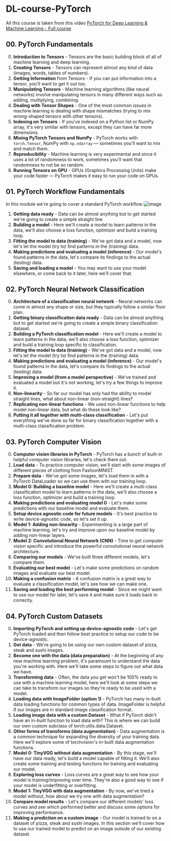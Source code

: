 # DL-course-PyTorch
All this course is taken from this video [PyTorch for Deep Learning & Machine Learning - Full course](https://www.youtube.com/watch?v=V_xro1bcAuA&pp=2AbqoAU%3D)
## 00. PyTorch Fundamentals

0. **Introduction to Tensors** - Tensors are the basic building block of all of machine learning and deep learning.
1. **Creating Tensors** - Tensors can represent almost any kind of data (images, words, tables of numbers).
2. **Getting Information** from Tensors - If you can put information into a tensor, you'll want to get it out too.
3. **Manipulating Tensors** - Machine learning algorithms (like neural networks) involve manipulating tensors in many different ways such as adding, multiplying, combining.
4. **Dealing with Tensor Shapes** - One of the most common issues in machine learning is dealing with shape mismatches (trying to mix wrong-shaped tensors with other tensors).
5. **Indexing on Tensors** - If you've indexed on a Python list or NumPy array, it's very similar with tensors, except they can have far more dimensions.
6. **Mixing PyTorch Tensors and NumPy** - PyTorch works with `torch.Tensor`, NumPy with `np.ndarray` — sometimes you'll want to mix and match them.
7. **Reproducibility** - Machine learning is very experimental and since it uses a lot of randomness to work, sometimes you'll want that randomness to not be so random.
8. **Running Tensors on GPU** - GPUs (Graphics Processing Units) make your code faster — PyTorch makes it easy to run your code on GPUs.

## 01. PyTorch Workflow Fundamentals

In this module we're going to cover a standard PyTorch workflow
![image](https://github.com/user-attachments/assets/6499c066-9b78-4334-8cb1-6cd372ab7909)

1. **Getting data ready** - Data can be almost anything but to get started we're going to create a simple straight line
2. **Building a model** - Here we'll create a model to learn patterns in the data, we'll also choose a loss function, optimizer and build a training loop.
3. **Fitting the model to data (training)** - We've got data and a model, now let's let the model (try to) find patterns in the (training) data.
4. **Making predictions and evaluating a model (inference)** - Our model's found patterns in the data, let's compare its findings to the actual (testing) data.
5. **Saving and loading a model** - You may want to use your model elsewhere, or come back to it later, here we'll cover that.

## 02. PyTorch Neural Network Classification

0. **Architecture of a classification neural network** - Neural networks can come in almost any shape or size, but they typically follow a similar floor plan.
1. **Getting binary classification data ready** - Data can be almost anything but to get started we're going to create a simple binary classification dataset.
2. **Building a PyTorch classification model** - Here we'll create a model to learn patterns in the data, we'll also choose a loss function, optimizer and build a training loop specific to classification.
3. **Fitting the model to data (training)** - We've got data and a model, now let's let the model (try to) find patterns in the (training) data.
4. **Making predictions and evaluating a model (inference)** - Our model's found patterns in the data, let's compare its findings to the actual (testing) data.
5. **Improving a model (from a model perspective)** - We've trained and evaluated a model but it's not working, let's try a few things to improve it.
6. **Non-linearity** - So far our model has only had the ability to model straight lines, what about non-linear (non-straight) lines?
7. **Replicating non-linear functions** - We used non-linear functions to help model non-linear data, but what do these look like?
8. **Putting it all together with multi-class classification** - Let's put everything we've done so far for binary classification together with a multi-class classification problem.

## 03. PyTorch Computer Vision

0. **Computer vision libraries in PyTorch** - PyTorch has a bunch of built-in helpful computer vision libraries, let's check them out.
1. **Load data** - To practice computer vision, we'll start with some images of different pieces of clothing from FashionMNIST.
2. **Prepare data** - We've got some images, let's load them in with a PyTorch DataLoader so we can use them with our training loop.
3. **Model 0: Building a baseline model** - Here we'll create a multi-class classification model to learn patterns in the data, we'll also choose a loss function, optimizer and build a training loop.
4. **Making predictions and evaluating model 0** - Let's make some predictions with our baseline model and evaluate them.
5. **Setup device agnostic code for future models** - It's best practice to write device-agnostic code, so let's set it up.
6. **Model 1: Adding non-linearity** - Experimenting is a large part of machine learning, let's try and improve upon our baseline model by adding non-linear layers.
7. **Model 2: Convolutional Neural Network (CNN)** - Time to get computer vision specific and introduce the powerful convolutional neural network architecture.
8. **Comparing our models** - We've built three different models, let's compare them.
9. **Evaluating our best model** - Let's make some predictions on random images and evaluate our best model.
10. **Making a confusion matrix**	- A confusion matrix is a great way to evaluate a classification model, let's see how we can make one.
11. **Saving and loading the best performing model** - Since we might want to use our model for later, let's save it and make sure it loads back in correctly.

## 04. PyTorch Custom Datasets

0. **Importing PyTorch and setting up device-agnostic code** - Let's get PyTorch loaded and then follow best practice to setup our code to be device-agnostic.
1. **Get data** - We're going to be using our own custom dataset of pizza, steak and sushi images.
2. **Become one with the data (data preparation)** - At the beginning of any new machine learning problem, it's paramount to understand the data you're working with. Here we'll take some steps to figure out what data we have.
3. **Transforming data** - Often, the data you get won't be 100% ready to use with a machine learning model, here we'll look at some steps we can take to transform our images so they're ready to be used with a model.
4. **Loading data with ImageFolder (option 1)** - PyTorch has many in-built data loading functions for common types of data. ImageFolder is helpful if our images are in standard image classification format.
5. **Loading image data with a custom Dataset** - What if PyTorch didn't have an in-built function to load data with? This is where we can build our own custom subclass of torch.utils.data.Dataset.
6. **Other forms of transforms (data augmentation)** - Data augmentation is a common technique for expanding the diversity of your training data. Here we'll explore some of torchvision's in-built data augmentation functions.
7. **Model 0: TinyVGG without data augmentation** - By this stage, we'll have our data ready, let's build a model capable of fitting it. We'll also create some training and testing functions for training and evaluating our model.
8. **Exploring loss curves** - Loss curves are a great way to see how your model is training/improving over time. They're also a good way to see if your model is underfitting or overfitting.
9. **Model 1: TinyVGG with data augmentation** - By now, we've tried a model without, how about we try one with data augmentation?
10. **Compare model results** - Let's compare our different models' loss curves and see which performed better and discuss some options for improving performance.
11. **Making a prediction on a custom image** - Our model is trained to on a dataset of pizza, steak and sushi images. In this section we'll cover how to use our trained model to predict on an image outside of our existing dataset.
